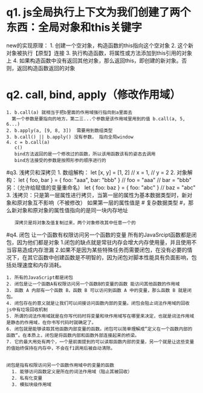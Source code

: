 # q1. js全局执行上下文为我们创建了两个东西：全局对象和this关键字
  new的实现原理：
    1. 创建一个空对象，构造函数的this指向这个空对象
    2. 这个新对象被执行【原型】连接
    3. 执行构造函数，将属性或方法添加到this引用的对象上
    4. 如果构造函数中没有返回其他对象，那么返回this，即创建的新对象。否则，返回构造函数返回的对象

# q2. call, bind, apply（修改作用域）
    1. b.call(a) 就相当于把b里面的作用域强行指向到a里面去
      第一个参数是要指向的地方，第二三...个参数是该作用域里用到的值 b.call(a, 5, 6...)
    2. b.apply(a, [9, 8, 3])  需要用到数组类型 
    3. b.call() || b.apply() 没有参数， 指向全局window
    4. c = b.call(a)
       c()
       bind方法返回的是一个修改过的函数，所以该用函数该有的姿态去调用
       bind方法接受的参数是按照形参的顺序进行的
    
#q3. 浅拷贝和深拷贝
    1. 数组解构：
      let [x, y] = [1, 2]
      // x = 1,
      // y = 2
    2. 对象解构：
      let { foo, bar } = { foo: "aaa", bar: "bbb" }
      // foo = "aaa"
      // bar = "bbb"
      另：（允许给赋值的变量重命名）
      let { foo: baz } = { foo: "abc" }
      // baz = "abc"
    3. 浅拷贝：只是第一层属性进行拷贝，当第一层的属性为基本数据类型时，新对象和原对象互不影响（不被修改）
       如果第一层的属性值是 # 复杂数据类型 #，那么新对象和原对象的属性值指向的是同一块内存地址

       深拷贝是将对象及值复制过来，两个对象修改其中任意一个的

#q4. 闭包
    让一个函数有权限访问另一个函数的变量
    所有的JavaSrcipt函数都是闭包，因为他们都是对象
    1.闭包的缺点就是常驻内存会增大内存使用量，并且使用不当容易造成内存泄漏
		2.如果不是因为某些特殊任务而需要闭包，在没有必要的情况下，在其它函数中创建函数是不明智的，因为闭包对脚本性能具有负面影响，包括处理速度和内存消耗。 

    1. 所有的JavaScript都是闭包
    2. 闭包是让一个函数A有权限访问另一个函数B的变量的函数 能访问其他函数的作用域
    3. 函数 A 内部有一个函数 B，函数 B 可以访问到函数 A 中的变量，那么函数 B 就是闭包。
    4. 闭包存在的意义就是让我们可以间接访问函数内部的变量。闭包会阻止词法作用域的回收 js中有垃圾回收机制
    5. 所谓的词法作用域就是在你写代码时将变量和块作用域写在哪里来决定，也就是词法作用域是静态的作用域，在你书写代码时就确定了。
    6. 闭包就是能够读取其他函数内部变量的函数。闭包可以简单理解成“定义在一个函数内部的函数“。在本质上，闭包是将函数内部和函数外部连接起来的桥梁。
    7. 它的最大用处有两个，一个是前面提到的可以读取函数内部的变量，另一个就是让这些变量的值始终保持在内存中，不会在f1调用后被自动清除。


    闭包是指有权限访问另一个函数作用域中的变量的函数
      1. 能够访问函数定义是所在的词法作用域（阻止其被回收）
      2. 私有化变量
      3. 模拟块级作用域
